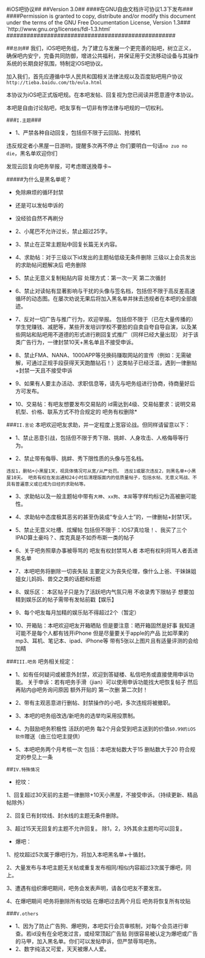 <markdown>
#iOS吧协议##
##Version 3.0##
####在GNU自由文档许可协议1.3下发布###
####Permission is granted to copy, distribute and/or modify this document under the terms of the GNU Free Documentation License, Version 1.3###
`http://www.gnu.org/licenses/fdl-1.3.html`
##################################################

##`总则`##
我们，iOS吧吧务组，为了建立与发展一个更完善的贴吧，树立正义，确保吧内安宁，完备共同防御，增进公共福利，并保证用于交流移动设备与其操作系统的长期良好氛围，特制定iOS吧协议。

加入我们，首先应遵循中华人民共和国相关法律法规以及百度贴吧用户协议
`http://tieba.baidu.com/tb/eula.html`

本协议为iOS吧正式版吧规。在本吧发帖、回复视为您已阅读并愿意遵守本协议。

本吧是自由讨论贴吧，吧友享有一切非有悖法律与吧规的一切权利。

###`I.主题`###
*  1、严禁各种自动回复，包括但不限于云回贴、抢楼机

违反规定者小黑屋一日游哟，提醒多次再不停止 你们要明白一句话`no zuo no die`，黑名单欢迎你们 

发现云回复向吧务举报，可考虑赠送挽尊卡~

#####为什么是黑名单呢？

* 免除麻烦的循环封禁

* 还是可以发帖申诉的

* 没经验自然不再刷分


* 2、小尾巴不允许过长，禁止超过25字。

* 3、禁止在正常主题贴中回复长篇无关内容。

* 4、求助帖：对于三级以下id发出的主题帖低级无条件删除 三级以上会员发出的求助帖问题解决后 吧务删除

* 5、禁止无意义复制粘贴内容
处理方式：第一次一天 第二次循封

* 6、禁止对读帖有显著影响与干扰的头像与签名档，包括但不限于高反差高速循环的动态图。在屡次劝说无果后将加入黑名单并抹去违规者在本吧的全部痕迹。

* 7、反对一切广告与推广行为，欢迎举报。
包括但不限于（已在大量传播的）学生党赚钱、减肥等，某些开发培训学校不要脸的自卖自夸自导自演，以及某些网站和贴吧用不道德的形式进行刷回复式推广（同样已经大量出现）
对于该类广告行为，一律封禁10天+黑名单且不接受申诉。

* 8、禁止FMA、NANA、1000APP等兑换码赚取网站的宣传（例如：无需破解，可通过正规手段获得天天跑酷钻石！）这类帖子已经泛滥，遇到一律删帖+封禁一天且不接受申诉

* 9、如果有人要主办活动、求职信息等，请先与吧务组进行协商，待商量好后方可发布。

* 10、交易帖：有吧友想要发布交易贴的 id需达到4级、交易帖要求：说明交易机型、价格、联系方式不符合规定的 吧务有权删除* 

###`II.言论`
本吧欢迎吧友求助，并一定程度上宽容论战。但同样请留意以下：

* 1、禁止恶意引战，包括但不限于秀下限、挑衅、人身攻击、人格侮辱等行为。

* 2、禁止带有侮辱、挑衅、秀下限性质的头像与签名档。

`违反1，删帖+小黑屋1天，视具体情况可从宽/从严处罚。
违反1或屡次违反2，则黑名单+小黑屋10天。
吧务有权在发出通知24小时后清理版面内的低质量帖子，包括水帖、无意义骂战、不具有普遍意义或已成为日经的求助帖等。`

* 3、求助帖以及一般主题帖中带有`大神`、`xx狗`、`本屌`等字样均标记为高被删可能性。

* 4、求助帖中态度极其恶劣的甚至伪装成“专业人士”的，一律删帖+封禁1天。

* 5、禁止无意义吐槽、炫耀帖
包括但不限于：IOS7真垃圾！、我买了三个IPAD算土豪吗？、库克真是不如乔布斯一类的帖子

* 6、关于吧务照章办事被辱骂的 吧友有权封禁骂人者 本吧有权利将骂人者丢进黑名单

* 7、本吧吧务将删除一切丧失贴 主要定义为丧失伦理，像什么上爸、干妹妹姐姐女儿妈妈、兽交之类的话题和标题

* 8、娱乐区： 本区帖子只是为了活跃吧内气氛只用 不收录秀下限帖子 想要加精到娱乐区的帖子需带有发帖前戳【娱乐】

* 9、每个吧友每月加精的娱乐贴不得超过2个（暂定）

* 10、开箱贴：本吧欢迎吧友开箱晒贴 但是要注意：晒开箱固然是好事 我知道可能不是每个人都有钱开iPhone 但是尽量要关于apple的产品 比如苹果的mp3、耳机、笔记本、ipad、iPhone等 带有5张以上图片且有适量评测的会给加精

###`III.吧务`
吧务相关规定：
* 1、如有任何疑问或被意外封禁，欢迎到答疑楼、私信吧务或直接使用申诉功能。
关于申诉：若有吧务手滑（jian）可以使用申诉功能找大吧恢复帖子 然后再贴内@吧务询问原因
额外开贴的 第一次删 第二次封！

* 2、带有主观恶意进行删帖、封禁操作的小吧，多次违规将被撤职。

* 3、本吧的吧务组改选/新吧务的选举均采用投票制。

* 4、为鼓励吧务积极性 活跃的吧务 每2个月会受到吧主送到的价值`$0.99的iOS软件`赠送（由三位吧主提供）

* 5、本吧吧务两个月考核一次 包括：本吧发帖数大于15 删帖数大于20 符合规定的参见上一条

##`IV.特殊情况`
* 挖坟：

1、回复超过30天前的主题一律删除+10天小黑屋，不接受申诉。（持续更新、精品帖除外）

2、回复已有封坟线、封水线的主题无条件删除。

3、超过15天无回复的主题不允许回复。
除1，2，3外其余主题均可以回复。

* 爆吧：

1、挖坟超过5次属于爆吧行为，将加入本吧黑名单+十循封。

2、大量发布与本吧主题无关帖或重复发布相同/相似内容超过3次属于爆吧，同上。

3、遭遇有组织爆吧期间，吧务会发表声明，请各位吧友不要发言。

4、在爆吧期间 吧务将删除所有坟贴 在爆吧过去两个月后 吧务将恢复所有坟贴

###`V.others`
* 1、因为了防止广告狗、爆吧狗，本吧实行会员审核制，对每个会员进行审查。若id没有在全吧发过言，或经常顶起广告贴 则很容易被认定为爆吧或广告的马甲，加入黑名单。你们可以发帖申诉，但严禁辱骂吧务。
* 2、数字纯洁又可爱，天天被爆人人爱。
